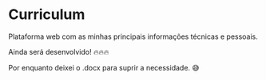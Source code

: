 # Curriculum
Plataforma web com as minhas principais informações técnicas e pessoais.

Ainda será desenvolvido! 🔥🔥🔥

Por enquanto deixei o .docx para suprir a necessidade. 😅
